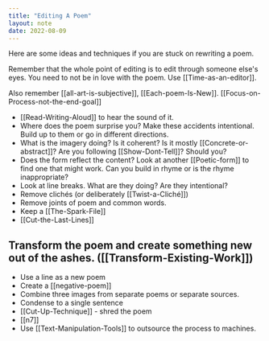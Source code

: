 ```yaml
---
title: "Editing A Poem"
layout: note
date: 2022-08-09
---
```


Here are some ideas and techniques if you are stuck on rewriting a poem.

Remember that the whole point of editing is to edit through someone else's eyes. You need to not be in love with the poem.  Use [[Time-as-an-editor]].  

Also remember [[all-art-is-subjective]], [[Each-poem-Is-New]]. [[Focus-on-Process-not-the-end-goal]]

-   [[Read-Writing-Aloud]] to hear the sound of it.
-   Where does the poem surprise you? Make these accidents intentional. Build up to them or go in different directions.
-   What is the imagery doing? Is it coherent? Is it mostly [[Concrete-or-abstract]]? Are you following [[Show-Dont-Tell]]? Should you?
-   Does the form reflect the content? Look at another [[Poetic-form]] to find one that might work. Can you build in rhyme or is the rhyme inappropriate?
-   Look at line breaks. What are they doing? Are they intentional?
-   Remove clichés (or deliberately [[Twist-a-Cliché]])
-   Remove joints of poem and common words.
-   Keep a [[The-Spark-File]]
-   [[Cut-the-Last-Lines]]

## Transform the poem and create something new out of the ashes. ([[Transform-Existing-Work]])

-   Use a line as a new poem
-   Create a [[negative-poem]]
-   Combine three images from separate poems or separate sources.
-   Condense to a single sentence
-   [[Cut-Up-Technique]] - shred the poem
-   [[n7]]
-   Use [[Text-Manipulation-Tools]] to outsource the process to machines.



